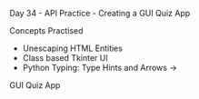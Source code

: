 Day 34 - API Practice - Creating a GUI Quiz App

Concepts Practised

- Unescaping HTML Entities
- Class based Tkinter UI
- Python Typing: Type Hints and Arrows ->

GUI Quiz App
